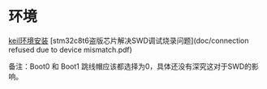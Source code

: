 # 环境
[keil环境安装](https://pan.baidu.com/s/1Raf-CQGnvTKnjFmmJwJ8Sw?pwd=cyd7)
[stm32c8t6盗版芯片解决SWD调试烧录问题](doc/connection refused due to device mismatch.pdf)

备注：Boot0 和 Boot1 跳线帽应该都选择为0，具体还没有深究这对于SWD的影响。